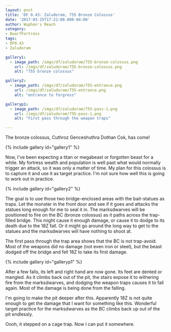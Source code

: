 ```yaml
---
layout: post
title: 'DF 0.43: Zaludoram, 755 Bronze Colossus'
date: '2017-03-25T17:22:00.000-04:00'
author: Wuphon's Reach
category:
- DwarfFortress
tags:
- DF0.43
- Zaludoram

gallery1:
  - image_path: /imgs/df/zaludoram/755-bronze-colossus.png
    url: /imgs/df/zaludoram/755-bronze-colossus.png
    alt: "755 bronze colossus"

gallery2:
  - image_path: /imgs/df/zaludoram/755-entrance.png
    url: /imgs/df/zaludoram/755-entrance.png
    alt: "entrance to forgress"

galleryp1:
  - image_path: /imgs/df/zaludoram/755-pass-1.png
    url: /imgs/df/zaludoram/755-pass-1.png
    alt: "First pass through the weapon traps"

---
```


The bronze colossus, Cuthroz Genceshuthra Dothan Cok, has come!

{% include gallery id="gallery1" %}

Now, I've been expecting a titan or megabeast or forgotten beast for a while.  My fortress wealth and population is well past what would normally trigger an attack, so it was only a matter of time.  My plan for this colossus is to capture it and use it as target practice.  I'm not sure how well this is going to work out in practice.

{% include gallery id="gallery2" %}

The goal is to use those two bridge-enclosed areas with the bait-statues as traps.  Let the monster in the front door and see if it goes and attacks the statues long enough for me to seal it in.  The marksdwarves will be positioned to fire on the BC (bronze colossus) as it paths across the trap-filled bridge.  This might cause it enough damage, or cause it to dodge to its death due to the 18Z fall.  Or it might go around the long way to get to the statues and the marksdwarves will have nothing to shoot at.

The first pass through the trap area shows that the BC is not trap-avoid.  Most of the weapons did no damage (not even iron or steel), but the beast dodged off the bridge and fell 18Z to take its first damage.

{% include gallery id="galleryp1" %}

After a few falls, its left and right hand are now gone.  Its feet are dented or mangled.  As it climbs back out of the pit, the stairs expose it to withering fire from the marksdwarves, and dodging the weapon traps causes it to fall again.  Most of the damage is being done from the falling.

I'm going to make the pit deeper after this.  Apparently 18Z is not quite enough to get the damage that I want for something like this.  Wonderful target practice for the marksdwarves as the BC climbs back up out of the pit endlessly.

Oooh, it stepped on a cage trap.  Now I can put it somewhere.





